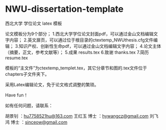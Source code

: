 # NWU-dissertation-template
西北大学 学位论文 latex 模板

论文模板分为9个部分；
1.西北大学学位论文封面pdf，可以通过金山文档编辑文字内容；
2.英文扉页，可以通过位于根目录的ctextemp_NWUthesis.cfg文件编辑；
3.知识产权、创新性生命pdf，可以通过金山文档编辑文字内容；
4.论文主体 （摘要，正文，参考文献等）；
5.成果 results.tex
6.致谢 thanks.tex
7.简历 resume.tex

模板的“主文件”为ctextemp_templet.tex，其它分章节和图的.tex文件位于chapters子文件夹下。

采用Latex编辑论文，免于论文格式调整的繁琐。

Have fun！

如有任何问题，请联系：

胡景钊      ：hu7758521hu@163.com
王红玉 博士 ：hywangcz@gmail.com
刘飞鸿 博士 ：sinceow@gmail.com